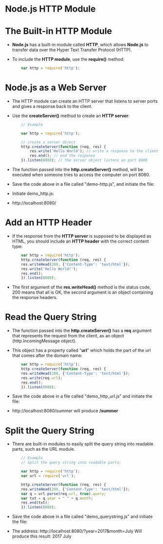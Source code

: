 # Node.js HTTP Module

# The Built-in HTTP Module
* __Node.js__ has a built-in module called __HTTP__, which allows __Node.js__ to transfer data over the Hyper Text Transfer Protocol (HTTP).

* To include the __HTTP module__, use the __require()__ method:

    ```js
        var http = require('http');
    ```

# Node.js as a Web Server
* The HTTP module can create an HTTP server that listens to server ports and gives a response back to the client.

* Use the __createServer()__ method to create an __HTTP server__:

    ```js
        // Example

        var http = require('http');

        // create a server object
        http.createServer(function (req, res) {
            res.write('Hello World'); // write a response to the client
            res.end(); // end the response
        }).listen(8080); // the server object listens on port 8080
    ```

* The function passed into the __http.createServer()__ method, will be executed when someone tries to access the computer on port 8080.

* Save the code above in a file called "demo-http.js", and initiate the file:

* Initiate demo_http.js:
* http://localhost:8080/

# Add an HTTP Header
* If the response from the __HTTP server__ is supposed to be displayed as HTML, you should include an __HTTP header__ with the correct content type:

    ```js
        var http = require('http');
        http.createServer(function (req, res) {
        res.writeHead(200, {'Content-Type': 'text/html'});
        res.write('Hello World!');
        res.end();
        }).listen(8080);
    ```

* The first argument of the __res.writeHead()__ method is the status code, 200 means that all is OK, the second argument is an object containing the response headers.

# Read the Query String
* The function passed into the __http.createServer()__ has a __req__ argument that represents the request from the client, as an object (http.IncomingMessage object).

* This object has a property called "__url__" which holds the part of the url that comes after the domain name:

    ```js
        var http = require('http');
        http.createServer(function (req, res) {
        res.writeHead(200, {'Content-Type': 'text/html'});
        res.write(req.url);
        res.end();
        }).listen(8080);
    ```

* Save the code above in a file called "demo_http_url.js" and initiate the file:

* http://localhost:8080/summer will produce __/summer__

# Split the Query String
* There are built-in modules to easily split the query string into readable parts, such as the URL module.

    ```js
        // Example
        // Split the query string into readable parts:

        var http = require('http');
        var url = require('url');

        http.createServer(function (req, res) {
        res.writeHead(200, {'Content-Type': 'text/html'});
        var q = url.parse(req.url, true).query;
        var txt = q.year + " " + q.month;
        res.end(txt);
        }).listen(8080);
    ```

* Save the code above in a file called "demo_querystring.js" and initiate the file:

* The address: http://localhost:8080/?year=2017&month=July Will produce this result: 2017 July